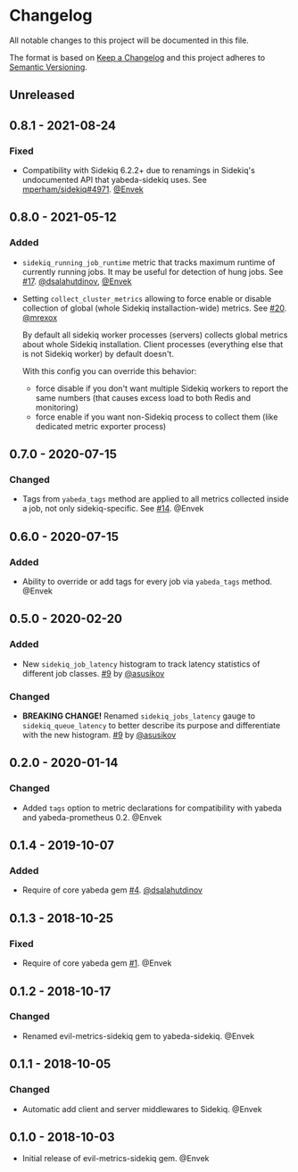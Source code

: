 # Changelog

All notable changes to this project will be documented in this file.

The format is based on [Keep a Changelog](http://keepachangelog.com/en/1.0.0/)
and this project adheres to [Semantic Versioning](http://semver.org/spec/v2.0.0.html).

## Unreleased

## 0.8.1 - 2021-08-24

### Fixed

 - Compatibility with Sidekiq 6.2.2+ due to renamings in Sidekiq's undocumented API that yabeda-sidekiq uses. See [mperham/sidekiq#4971](https://github.com/mperham/sidekiq/discussions/4971). [@Envek]

## 0.8.0 - 2021-05-12

### Added

 - `sidekiq_running_job_runtime` metric that tracks maximum runtime of currently running jobs. It may be useful for detection of hung jobs. See [#17](https://github.com/yabeda-rb/yabeda-sidekiq/pull/17). [@dsalahutdinov], [@Envek]

 - Setting `collect_cluster_metrics` allowing to force enable or disable collection of global (whole Sidekiq installaction-wide) metrics. See [#20](https://github.com/yabeda-rb/yabeda-sidekiq/pull/20). [@mrexox]

    By default all sidekiq worker processes (servers) collects global metrics about whole Sidekiq installation.
    Client processes (everything else that is not Sidekiq worker) by default doesn't.

    With this config you can override this behavior:
    - force disable if you don't want multiple Sidekiq workers to report the same numbers (that causes excess load to both Redis and monitoring)
    - force enable if you want non-Sidekiq process to collect them (like dedicated metric exporter process)

## 0.7.0 - 2020-07-15

### Changed

 - Tags from `yabeda_tags` method are applied to all metrics collected inside a job, not only sidekiq-specific. See [#14](https://github.com/yabeda-rb/yabeda-sidekiq/issues/14). @Envek

## 0.6.0 - 2020-07-15

### Added

 - Ability to override or add tags for every job via `yabeda_tags` method. @Envek

## 0.5.0 - 2020-02-20

### Added

 - New `sidekiq_job_latency` histogram to track latency statistics of different job classes. [#9](https://github.com/yabeda-rb/yabeda-sidekiq/pull/9) by [@asusikov]

### Changed

 - **BREAKING CHANGE!** Renamed `sidekiq_jobs_latency` gauge to `sidekiq_queue_latency` to better describe its purpose and differentiate with the new histogram. [#9](https://github.com/yabeda-rb/yabeda-sidekiq/pull/9) by [@asusikov]

## 0.2.0 - 2020-01-14

### Changed

 - Added `tags` option to metric declarations for compatibility with yabeda and yabeda-prometheus 0.2. @Envek

## 0.1.4 - 2019-10-07

### Added

 - Require of core yabeda gem [#4](https://github.com/yabeda-rb/yabeda-sidekiq/pull/4). [@dsalahutdinov]

## 0.1.3 - 2018-10-25

### Fixed

 - Require of core yabeda gem [#1](https://github.com/yabeda-rb/yabeda-sidekiq/issues/1). @Envek

## 0.1.2 - 2018-10-17

### Changed

 - Renamed evil-metrics-sidekiq gem to yabeda-sidekiq. @Envek

## 0.1.1 - 2018-10-05

### Changed

 - Automatic add client and server middlewares to Sidekiq. @Envek

## 0.1.0 - 2018-10-03

 - Initial release of evil-metrics-sidekiq gem. @Envek

[@Envek]: https://github.com/Envek "Andrey Novikov"
[@dsalahutdinov]: https://github.com/dsalahutdinov "Salahutdinov Dmitry"
[@asusikov]: https://github.com/asusikov "Alexander Susikov"
[@mrexox]: https://github.com/mrexox "Valentine Kiselev"
